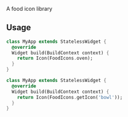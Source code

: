 <!-- 
This README describes the package. If you publish this package to pub.dev,
this README's contents appear on the landing page for your package.

For information about how to write a good package README, see the guide for
[writing package pages](https://dart.dev/guides/libraries/writing-package-pages). 

For general information about developing packages, see the Dart guide for
[creating packages](https://dart.dev/guides/libraries/create-library-packages)
and the Flutter guide for
[developing packages and plugins](https://flutter.dev/developing-packages). 
-->

A food icon library

## Usage

```dart
class MyApp extends StatelessWidget {
  @override
  Widget build(BuildContext context) {
    return Icon(FoodIcons.oven);
  }
}
```

```dart
class MyApp extends StatelessWidget {
  @override
  Widget build(BuildContext context) {
    return Icon(FoodIcons.getIcon('bowl'));
  }
}
```
